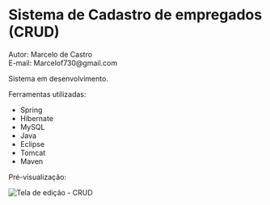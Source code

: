 <h1>Sistema de Cadastro de empregados (CRUD)</h1>
<p>Autor: Marcelo de Castro<br>E-mail: Marcelof730@gmail.com</p>
<p>Sistema em desenvolvimento.</p>
<p>Ferramentas utilizadas:
  <ul>
    <li>Spring</li>
    <li>Hibernate</li>
    <li>MySQL</li>
    <li>Java</li>
    <li>Eclipse </li>
	<li>Tomcat</li>
	<li>Maven</li>
  </ul>
</p>
<p>Pré-visualização:</p>
<img src="https://i.imgur.com/x81aOy7.png" alt="Tela de edição - CRUD">
